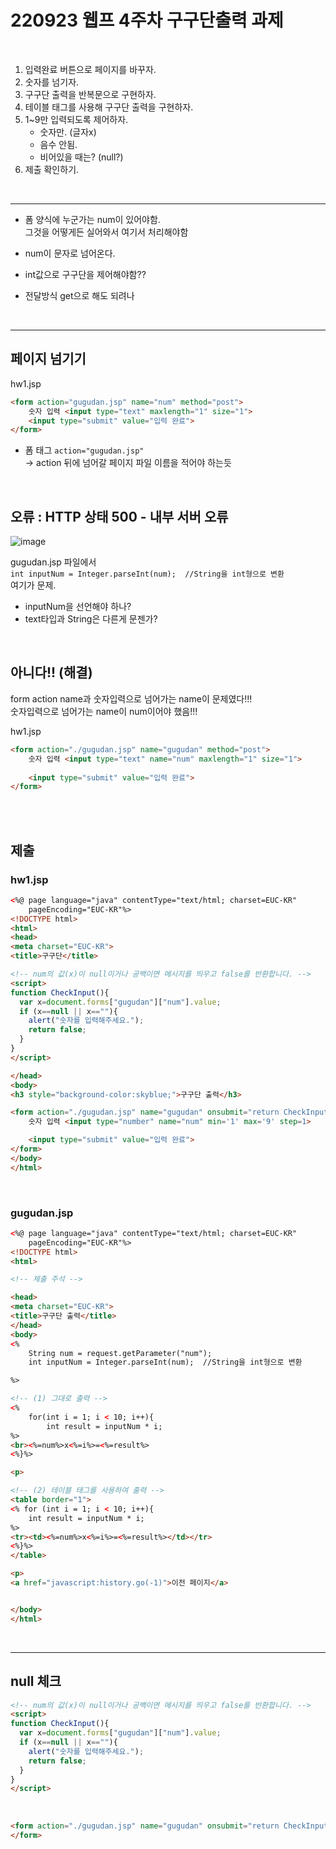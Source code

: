 # 220923 웹프 4주차 구구단출력 과제

<br>

1. 입력완료 버튼으로 페이지를 바꾸자.
2. 숫자를 넘기자.
3. 구구단 출력을 반복문으로 구현하자.
4. 테이블 태그를 사용해 구구단 출력을 구현하자.
5. 1~9만 입력되도록 제어하자.
	* 숫자만. (글자x)
	* 음수 안됨.
	* 비어있을 때는? (null?)
6. 제출 확인하기.

<br>

---

* 폼 양식에 누군가는 num이 있어야함.  
    그것을 어떻게든 실어와서 여기서 처리해야함
* num이 문자로 넘어온다. 
* int값으로 구구단을 제어해야함??


* 전달방식 get으로 해도 되려나

<br>

---

## 페이지 넘기기

hw1.jsp
```html
<form action="gugudan.jsp" name="num" method="post">
	숫자 입력 <input type="text" maxlength="1" size="1">
	<input type="submit" value="입력 완료"> 
</form>
```

* 폼 태그 `action="gugudan.jsp"`   
-> action 뒤에 넘어갈 페이지 파일 이름을 적어야 하는듯

<br>

## 오류 : HTTP 상태 500 - 내부 서버 오류
![image](https://user-images.githubusercontent.com/40843278/194091890-431987dc-74bd-4399-b2d3-e987249970e3.png)

gugudan.jsp 파일에서  
`int inputNum = Integer.parseInt(num);  //String을 int형으로 변환`  
여기가 문제.  
* inputNum을 선언해야 하나?  
* text타입과 String은 다른게 문젠가?  

<br>

## 아니다!! (해결)
form action name과 숫자입력으로 넘어가는 name이 문제였다!!!   
숫자입력으로 넘어가는 name이 num이어야 했음!!!  

hw1.jsp
```html
<form action="./gugudan.jsp" name="gugudan" method="post">
	숫자 입력 <input type="text" name="num" maxlength="1" size="1">
	
	<input type="submit" value="입력 완료"> 
</form>
```

<br>
<br>

## 제출  

### hw1.jsp
```html
<%@ page language="java" contentType="text/html; charset=EUC-KR"
    pageEncoding="EUC-KR"%>
<!DOCTYPE html>
<html>
<head>
<meta charset="EUC-KR">
<title>구구단</title>

<!-- num의 값(x)이 null이거나 공백이면 메시지를 띄우고 false를 반환합니다. -->
<script>
function CheckInput(){
  var x=document.forms["gugudan"]["num"].value;
  if (x==null || x==""){
    alert("숫자를 입력해주세요.");
    return false;
  }
}
</script>

</head>
<body>
<h3 style="background-color:skyblue;">구구단 출력</h3>

<form action="./gugudan.jsp" name="gugudan" onsubmit="return CheckInput()" method="get">
	숫자 입력 <input type="number" name="num" min='1' max='9' step=1>

	<input type="submit" value="입력 완료"> 
</form>
</body>
</html>
```

<br>

### gugudan.jsp
```html
<%@ page language="java" contentType="text/html; charset=EUC-KR"
    pageEncoding="EUC-KR"%>
<!DOCTYPE html>
<html>

<!-- 제출 주석 -->

<head>
<meta charset="EUC-KR">
<title>구구단 출력</title>
</head>
<body>
<%
	String num = request.getParameter("num");
	int inputNum = Integer.parseInt(num);  //String을 int형으로 변환

%>

<!-- (1) 그대로 출력 -->
<%
	for(int i = 1; i < 10; i++){	
		int result = inputNum * i;
%>
<br><%=num%>x<%=i%>=<%=result%>
<%}%>

<p>

<!-- (2) 테이블 태그를 사용하여 출력 -->
<table border="1">
<% for (int i = 1; i < 10; i++){
	int result = inputNum * i;
%>
<tr><td><%=num%>x<%=i%>=<%=result%></td></tr>
<%}%>
</table>

<p>
<a href="javascript:history.go(-1)">이전 페이지</a>


</body>
</html>
```

<br>

---

## null 체크

```html
<!-- num의 값(x)이 null이거나 공백이면 메시지를 띄우고 false를 반환합니다. -->
<script>
function CheckInput(){
  var x=document.forms["gugudan"]["num"].value;
  if (x==null || x==""){
    alert("숫자를 입력해주세요.");
    return false;
  }
}
</script>
```

<br>

```html
<form action="./gugudan.jsp" name="gugudan" onsubmit="return CheckInput()" method="get">
</form>
```